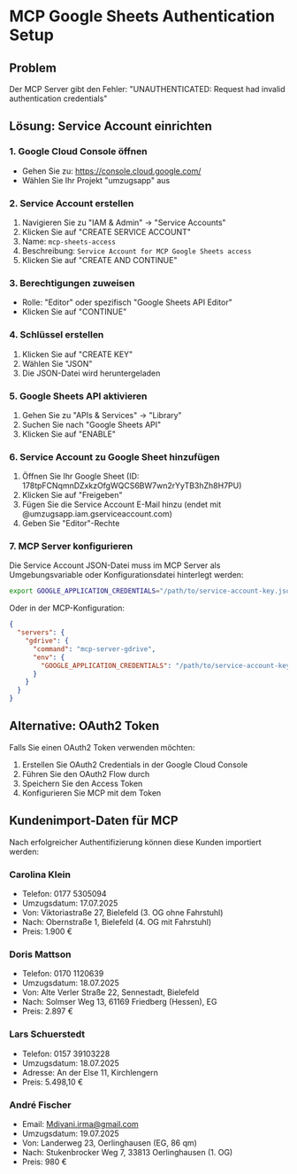 # MCP Google Sheets Authentication Setup

## Problem
Der MCP Server gibt den Fehler: "UNAUTHENTICATED: Request had invalid authentication credentials"

## Lösung: Service Account einrichten

### 1. Google Cloud Console öffnen
- Gehen Sie zu: https://console.cloud.google.com/
- Wählen Sie Ihr Projekt "umzugsapp" aus

### 2. Service Account erstellen
1. Navigieren Sie zu "IAM & Admin" → "Service Accounts"
2. Klicken Sie auf "CREATE SERVICE ACCOUNT"
3. Name: `mcp-sheets-access`
4. Beschreibung: `Service Account for MCP Google Sheets access`
5. Klicken Sie auf "CREATE AND CONTINUE"

### 3. Berechtigungen zuweisen
- Rolle: "Editor" oder spezifisch "Google Sheets API Editor"
- Klicken Sie auf "CONTINUE"

### 4. Schlüssel erstellen
1. Klicken Sie auf "CREATE KEY"
2. Wählen Sie "JSON"
3. Die JSON-Datei wird heruntergeladen

### 5. Google Sheets API aktivieren
1. Gehen Sie zu "APIs & Services" → "Library"
2. Suchen Sie nach "Google Sheets API"
3. Klicken Sie auf "ENABLE"

### 6. Service Account zu Google Sheet hinzufügen
1. Öffnen Sie Ihr Google Sheet (ID: 178tpFCNqmnDZxkzOfgWQCS6BW7wn2rYyTB3hZh8H7PU)
2. Klicken Sie auf "Freigeben"
3. Fügen Sie die Service Account E-Mail hinzu (endet mit @umzugsapp.iam.gserviceaccount.com)
4. Geben Sie "Editor"-Rechte

### 7. MCP Server konfigurieren
Die Service Account JSON-Datei muss im MCP Server als Umgebungsvariable oder Konfigurationsdatei hinterlegt werden:

```bash
export GOOGLE_APPLICATION_CREDENTIALS="/path/to/service-account-key.json"
```

Oder in der MCP-Konfiguration:
```json
{
  "servers": {
    "gdrive": {
      "command": "mcp-server-gdrive",
      "env": {
        "GOOGLE_APPLICATION_CREDENTIALS": "/path/to/service-account-key.json"
      }
    }
  }
}
```

## Alternative: OAuth2 Token
Falls Sie einen OAuth2 Token verwenden möchten:

1. Erstellen Sie OAuth2 Credentials in der Google Cloud Console
2. Führen Sie den OAuth2 Flow durch
3. Speichern Sie den Access Token
4. Konfigurieren Sie MCP mit dem Token

## Kundenimport-Daten für MCP

Nach erfolgreicher Authentifizierung können diese Kunden importiert werden:

### Carolina Klein
- Telefon: 0177 5305094
- Umzugsdatum: 17.07.2025
- Von: Viktoriastraße 27, Bielefeld (3. OG ohne Fahrstuhl)
- Nach: Obernstraße 1, Bielefeld (4. OG mit Fahrstuhl)
- Preis: 1.900 €

### Doris Mattson
- Telefon: 0170 1120639
- Umzugsdatum: 18.07.2025
- Von: Alte Verler Straße 22, Sennestadt, Bielefeld
- Nach: Solmser Weg 13, 61169 Friedberg (Hessen), EG
- Preis: 2.897 €

### Lars Schuerstedt
- Telefon: 0157 39103228
- Umzugsdatum: 18.07.2025
- Adresse: An der Else 11, Kirchlengern
- Preis: 5.498,10 €

### André Fischer
- Email: Mdivani.irma@gmail.com
- Umzugsdatum: 19.07.2025
- Von: Landerweg 23, Oerlinghausen (EG, 86 qm)
- Nach: Stukenbrocker Weg 7, 33813 Oerlinghausen (1. OG)
- Preis: 980 €